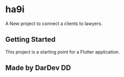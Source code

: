 # ha9i

A New project to connect a clients to lawyers.

## Getting Started

This project is a starting point for a Flutter application.

## Made by DarDev DD
